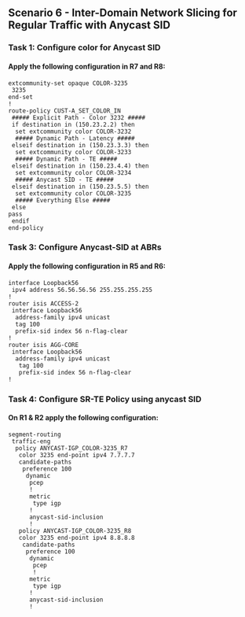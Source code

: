 ## Scenario 6 - Inter-Domain Network Slicing for Regular Traffic with Anycast SID

### Task 1: Configure color for Anycast SID

#### Apply the following configuration in R7 and R8:

```
extcommunity-set opaque COLOR-3235
 3235
end-set
!
route-policy CUST-A_SET_COLOR_IN
 ##### Explicit Path - Color 3232 #####
 if destination in (150.23.2.2) then
  set extcommunity color COLOR-3232
  ##### Dynamic Path - Latency #####
 elseif destination in (150.23.3.3) then
  set extcommunity color COLOR-3233
  ##### Dynamic Path - TE #####
 elseif destination in (150.23.4.4) then
  set extcommunity color COLOR-3234
  ##### Anycast SID - TE #####
 elseif destination in (150.23.5.5) then
  set extcommunity color COLOR-3235
  ##### Everything Else #####
 else
pass
 endif
end-policy
```

### Task 3: Configure Anycast-SID at ABRs

#### Apply the following configuration in R5 and R6:

```
interface Loopback56
 ipv4 address 56.56.56.56 255.255.255.255
!
router isis ACCESS-2
 interface Loopback56
  address-family ipv4 unicast
  tag 100
  prefix-sid index 56 n-flag-clear
!
router isis AGG-CORE
 interface Loopback56
  address-family ipv4 unicast
   tag 100
   prefix-sid index 56 n-flag-clear
!
```

### Task 4: Configure SR-TE Policy using anycast SID

#### On R1 & R2 apply the following configuration:

```
segment-routing
 traffic-eng
  policy ANYCAST-IGP_COLOR-3235_R7
   color 3235 end-point ipv4 7.7.7.7
   candidate-paths
    preference 100
     dynamic
      pcep
      !
      metric
       type igp
      !
      anycast-sid-inclusion
      !
   policy ANYCAST-IGP_COLOR-3235_R8
   color 3235 end-point ipv4 8.8.8.8
    candidate-paths
     preference 100
      dynamic
       pcep
       !
      metric
       type igp
      !
      anycast-sid-inclusion
      !
```




